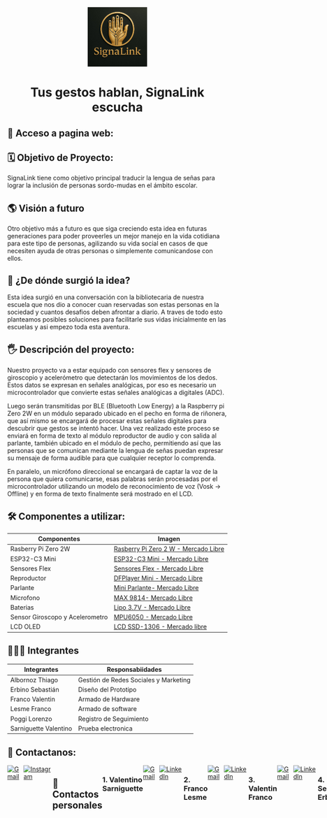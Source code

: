 <div align="center">
 
<img src="./Imagenes/Logo3.jpg" alt="Logo proyecto" width="27%"/>

</div>

<div align="center">
 
# Tus gestos hablan, SignaLink escucha

</div>

## 📌 Acceso a pagina web:


## 🗓️ Objetivo de Proyecto:
 SignaLink tiene como objetivo principal traducir la lengua de señas para lograr la inclusión de personas sordo-mudas en el ámbito escolar. 
 
 ## 🌎 Visión a futuro
 Otro objetivo más a futuro es que siga creciendo esta idea en futuras generaciones para poder proveerles un mejor manejo en la vida cotidiana para este tipo de personas, agilizando su vida social en casos de que necesiten ayuda de otras personas o simplemente comunicandose con ellos. 

 ## 💭 ¿De dónde surgió la idea?
 Esta idea surgió en una conversación con la bibliotecaria de nuestra escuela que nos dio a conocer cuan reservadas son estas personas en la sociedad y cuantos desafios deben afrontar a diario. A traves de todo esto planteamos posibles soluciones para facilitarle sus vidas inicialmente en las escuelas y asi empezo toda esta aventura.

## 🖐 Descripción del proyecto:
 Nuestro proyecto va a estar equipado con sensores flex y sensores de giroscopio y acelerómetro que detectarán los movimientos de los dedos. Estos datos se expresan en señales analógicas, por eso es necesario un microcontrolador que convierte estas señales analógicas a digitales (ADC). 
    
 Luego serán transmitidas por BLE (Bluetooth Low Energy) a la Raspberry pi Zero 2W en un módulo separado ubicado en el pecho en forma de riñonera, que así mismo se encargará de procesar estas señales digitales para descubrir que gestos se intentó hacer. Una vez realizado este proceso se enviará en forma de texto al módulo reproductor de audio y con salida al parlante, también ubicado en el módulo de pecho, permitiendo así que las personas que se comunican mediante la lengua de señas puedan expresar su mensaje de forma audible para que cualquier receptor lo comprenda. 
    
 En paralelo, un micrófono direccional se encargará de captar la voz de la persona que quiera comunicarse, esas palabras serán procesadas por el microcontrolador utilizando un modelo de reconocimiento de voz (Vosk -> Offline) y en forma de texto finalmente será mostrado en el LCD.


## 🛠️ Componentes a utilizar:

| Componentes | Imagen |
|---|---|
| Rasberry Pi Zero 2W | [Rasberry Pi Zero 2 W - Mercado Libre](https://www.mercadolibre.com.ar/raspberry-pi-zero-2-w-64-bits-cortex-a53/p/MLA35340704#polycard_client=search-nordic&searchVariation=MLA35340704&wid=MLA1476733635&position=2&search_layout=grid&type=product&tracking_id=1a2cf9bb-b64c-4103-830b-95cb25e0c878&sid=search) |
| ESP32-C3 Mini | [ESP32-C3 Mini - Mercado Libre](https://articulo.mercadolibre.com.ar/MLA-1933180704-placa-desarrollo-esp32-c3-super-mini-wifi-bluetooth-sgk-_JM#polycard_client=search-nordic&position=18&search_layout=grid&type=item&tracking_id=a6179d80-9c2f-448f-931d-3f6b0744610e&wid=MLA1933180704&sid=search) |
| Sensores Flex | [Sensores Flex - Mercado Libre](https://articulo.mercadolibre.com.ar/MLA-621168012-flex-sensor-45-o-degrees-10-30-kohms-sensor-reflectivo-_JM#polycard_client=search-nordic&position=22&search_layout=stack&type=item&tracking_id=d09a116e-7fa9-4e61-b811-829b67d77fb1&wid=MLA621168012&sid=search) |
| Reproductor      | [DFPlayer Mini - Mercado Libre](https://articulo.mercadolibre.com.ar/MLA-1415876931-modulo-reproductor-audio-hw-247a-musica-dfplayer-mp3-wav-wma-_JM#polycard_client=search-nordic&position=11&search_layout=grid&type=item&tracking_id=ab813d9d-dc9a-42de-8274-9bea4aed94f4&wid=MLA1415876931&sid=search)   |
| Parlante         | [ Mini Parlante- Mercado Libre](https://articulo.mercadolibre.com.ar/MLA-926965993-mini-parlante-mylar-50mm-8-ohms-05w-audio-arduino-nubbeo-_JM#polycard_client=search-nordic&position=8&search_layout=stack&type=item&tracking_id=5afdc171-789b-4858-9908-6e8644b818c2&wid=MLA926965993&sid=search) |
| Microfono        | [ MAX 9814- Mercado Libre](https://www.mercadolibre.com.ar/modulo-microfono-amplificado-arduino-max9814-agc/p/MLA46725329#polycard_client=search-nordic&searchVariation=MLA46725329&wid=MLA2026208850&position=1&search_layout=grid&type=product&tracking_id=300cf118-f249-42f0-8552-88a0b5ccff91&sid=search) |
| Baterias | [ Lipo 3.7V - Mercado Libre](https://articulo.mercadolibre.com.ar/MLA-823943306-bateria-litio-polimero-lipo-37v-1200mah-drones-helicopteros-_JM#polycard_client=search-nordic&position=11&search_layout=stack&type=item&tracking_id=00997a8f-a302-41cd-929e-7f9b96588b73&wid=MLA823943306&sid=search) |
| Sensor Giroscopo y Acelerometro | [MPU6050 - Mercado Libre](https://articulo.mercadolibre.com.ar/MLA-1464073846-acelerometro-giroscopo-mpu6050-6-ejes-gy-521-pic-arduino-_JM#polycard_client=search-nordic&position=4&search_layout=grid&type=item&tracking_id=1592b6fb-67c2-4128-a466-704776d0e915&wid=MLA1464073846&sid=search) |  
|  LCD OLED   | [LCD SSD-1306 - Mercado libre](https://articulo.mercadolibre.com.ar/MLA-832803465-display-oled-091-pulgadas-128x32-ssd1306-i2c-blanco-arduino-_JM#polycard_client=search-nordic&position=6&search_layout=grid&type=item&tracking_id=9fc3ed54-f3c3-4b96-9f93-8db0a3d194bd&wid=MLA832803465&sid=search)  |



## 🧑🏽‍💻 Integrantes

| Integrantes  | Responsabiidades | 
|---|---|
| Albornoz Thiago | Gestión de Redes Sociales y Marketing |
| Erbino Sebastián |  Diseño del Prototipo |
| Franco Valentin |  Armado de Hardware |
| Lesme Franco  | Armado de software | 
| Poggi Lorenzo | Registro de Seguimiento |
| Sarniguette Valentino | Prueba electronica | 

## 📱 Contactanos: 

 <div style="display: flex; justify-content: space-around;">

<a href="https://mail.google.com/mail/?view=cm&to=signalink2025@gmail.com" target="_blank">
    <img alt="Gmail" src="https://img.shields.io/badge/Gmail-D14836?style=for-the-badge&logo=gmail&logoColor=white" />
</a>
<a href="https://www.instagram.com/signalink_">
    <img alt="Instagram" width="115px" src="https://img.shields.io/badge/Instagram-E4405F?style=for-the-badge&logo=instagram&logoColor=white" />
</a>

## 📱 Contactos personales

 <div style="display: flex; justify-content: space-around;">

### 1. Valentino Sarniguette
<a href="https://mail.google.com/mail/?view=cm&to=valentinosarniguette@gmail.com" target="_blank">
    <img alt="Gmail" src="https://img.shields.io/badge/Gmail-D14836?style=for-the-badge&logo=gmail&logoColor=white" />
</a>
<a href="https://www.linkedin.com/in/valentino-sarniguette-156175354/">
    <img alt="LinkedIn" src="https://img.shields.io/badge/LinkedIn-0A66C2?style=for-the-badge&logo=linkedin&logoColor=white" />
</a>



### 2. Franco Lesme
<a href="https://mail.google.com/mail/?view=cm&to=franco.lesme2006@gmail.com" target="_blank">
    <img alt="Gmail" src="https://img.shields.io/badge/Gmail-D14836?style=for-the-badge&logo=gmail&logoColor=white" />
</a>
<a href="https://www.linkedin.com/in/franco-lesme-25bb4b259/us">
    <img alt="LinkedIn" src="https://img.shields.io/badge/LinkedIn-0A66C2?style=for-the-badge&logo=linkedin&logoColor=white" />
</a>



### 3. Valentin Franco
<a href="https://mail.google.com/mail/?view=cm&to=valentinfranco2506@gmail.com" target="_blank">
    <img alt="Gmail" src="https://img.shields.io/badge/Gmail-D14836?style=for-the-badge&logo=gmail&logoColor=white" />
</a>
<a href="https://www.linkedin.com/in/valentin-franco-174587357?utm_source=share&utm_campaign=share_via&utm_content=profile&utm_medium=ios_app ">
   <img alt="LinkedIn" src="https://img.shields.io/badge/LinkedIn-0A66C2?style=for-the-badge&logo=linkedin&logoColor=white" />
</a>



### 4. Sebastian Erbino
<a href="https://mail.google.com/mail/?view=cm&to=serbino25@gmail.com" target="_blank">
    <img alt="Gmail" src="https://img.shields.io/badge/Gmail-D14836?style=for-the-badge&logo=gmail&logoColor=white" />
</a>
<a href="https://www.linkedin.com/in/sebasti%C3%A1n-erbino-25b9792ab?trk=contact-info">
    <img alt="LinkedIn" src="https://img.shields.io/badge/LinkedIn-0A66C2?style=for-the-badge&logo=linkedin&logoColor=white" />
</a>



### 5. Lorenzo Poggi
</a><a href="https://mail.google.com/mail/?view=cm&to=lorenzo.poggijanin@gmail.com" target="_blank">
    <img alt="Gmail" src="https://img.shields.io/badge/Gmail-D14836?style=for-the-badge&logo=gmail&logoColor=white" />
</a>
<a href="https://www.linkedin.com/in/lorenzo-poggi-6b9b5a357?utm_source=share&utm_campaign=share_via&utm_content=profile&utm_medium=ios_app">
    <img alt="LinkedIn" src="https://img.shields.io/badge/LinkedIn-0A66C2?style=for-the-badge&logo=linkedin&logoColor=white" />
</a>



### 6. Thiago Albornoz
<a href="https://mail.google.com/mail/?view=cm&to=albornozthiagoagustin@gmail.com" target="_blank">
    <img alt="Gmail" src="https://img.shields.io/badge/Gmail-D14836?style=for-the-badge&logo=gmail&logoColor=white" />
</a>
<a href="https://www.linkedin.com/in/thiago-agustin-albornoz-23007335a?utm_source=share&utm_campaign=share_via&utm_content=profile&utm_medium=ios_app ">
    <img alt="LinkedIn" src="https://img.shields.io/badge/LinkedIn-0A66C2?style=for-the-badge&logo=linkedin&logoColor=white" />
</a>

</div>
